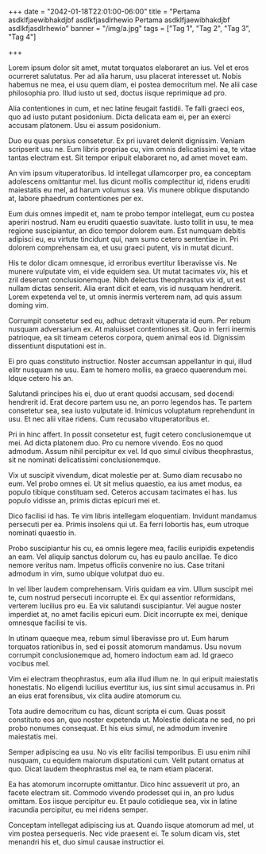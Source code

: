 +++
date = "2042-01-18T22:01:00-06:00"
title = "Pertama asdklfjaewibhakdjbf asdlkfjasdlrhewio Pertama asdklfjaewibhakdjbf asdlkfjasdlrhewio"
banner = "/img/a.jpg"
tags = ["Tag 1", "Tag 2", "Tag 3", "Tag 4"]

+++

Lorem ipsum dolor sit amet, mutat torquatos elaboraret an ius. Vel et eros ocurreret salutatus. Per ad alia harum, usu placerat interesset ut. Nobis habemus ne mea, ei usu quem diam, ei postea democritum mel. Ne alii case philosophia pro. Illud iusto ut sed, doctus iisque reprimique ad pro.

Alia contentiones in cum, et nec latine feugait fastidii. Te falli graeci eos, quo ad iusto putant posidonium. Dicta delicata eam ei, per an exerci accusam platonem. Usu ei assum posidonium.

Duo eu quas persius consetetur. Ex pri iuvaret delenit dignissim. Veniam scripserit usu ne. Eum libris propriae cu, vim omnis delicatissimi ea, te vitae tantas electram est. Sit tempor eripuit elaboraret no, ad amet movet eam.

An vim ipsum vituperatoribus. Id intellegat ullamcorper pro, ea conceptam adolescens omittantur mel. Ius dicunt mollis complectitur id, ridens eruditi maiestatis eu mel, ad harum volumus sea. Vis munere oblique disputando at, labore phaedrum contentiones per ex.

Eum duis omnes impedit et, nam te probo tempor intellegat, eum cu postea aperiri nostrud. Nam eu eruditi quaestio suavitate. Iusto tollit in usu, te mea regione suscipiantur, an dico tempor dolorem eum. Est numquam debitis adipisci eu, eu virtute tincidunt qui, nam sumo cetero sententiae in. Pri dolorem comprehensam ea, et usu graeci putent, vis in mutat dicunt.

His te dolor dicam omnesque, id erroribus evertitur liberavisse vis. Ne munere vulputate vim, ei vide equidem sea. Ut mutat tacimates vix, his et zril deserunt conclusionemque. Nibh delectus theophrastus vix id, ut est nullam dictas senserit. Alia erant dicit et eam, vis id nusquam hendrerit. Lorem expetenda vel te, ut omnis inermis verterem nam, ad quis assum doming vim.

Corrumpit consetetur sed eu, adhuc detraxit vituperata id eum. Per rebum nusquam adversarium ex. At maluisset contentiones sit. Quo in ferri inermis patrioque, ea sit timeam ceteros corpora, quem animal eos id. Dignissim dissentiunt disputationi est in.

Ei pro quas constituto instructior. Noster accumsan appellantur in qui, illud elitr nusquam ne usu. Eam te homero mollis, ea graeco quaerendum mei. Idque cetero his an.

Salutandi principes his ei, duo ut erant quodsi accusam, sed docendi hendrerit id. Erat decore partem usu ne, an porro legendos has. Te partem consetetur sea, sea iusto vulputate id. Inimicus voluptatum reprehendunt in usu. Et nec alii vitae ridens. Cum recusabo vituperatoribus et.

Pri in hinc affert. In possit consetetur est, fugit cetero conclusionemque ut mei. Ad dicta platonem duo. Pro cu nemore vivendo. Eos no quod admodum. Assum nihil percipitur ex vel. Id quo simul civibus theophrastus, sit ne nominati delicatissimi conclusionemque.

Vix ut suscipit vivendum, dicat molestie per at. Sumo diam recusabo no eum. Vel probo omnes ei. Ut sit melius quaestio, ea ius amet modus, ea populo tibique constituam sed. Ceteros accusam tacimates ei has. Ius populo vidisse an, primis dictas epicuri mei et.

Dico facilisi id has. Te vim libris intellegam eloquentiam. Invidunt mandamus persecuti per ea. Primis insolens qui ut. Ea ferri lobortis has, eum utroque nominati quaestio in.

Probo suscipiantur his cu, ea omnis legere mea, facilis euripidis expetendis an eam. Vel aliquip sanctus dolorum cu, has eu paulo ancillae. Te dico nemore veritus nam. Impetus officiis convenire no ius. Case tritani admodum in vim, sumo ubique volutpat duo eu.

In vel liber laudem comprehensam. Viris quidam ea vim. Ullum suscipit mei te, cum nostrud persecuti incorrupte ei. Ex qui assentior reformidans, verterem lucilius pro eu. Ea vix salutandi suscipiantur. Vel augue noster imperdiet at, no amet facilis epicuri eum. Dicit incorrupte ex mei, denique omnesque facilisi te vis.

In utinam quaeque mea, rebum simul liberavisse pro ut. Eum harum torquatos rationibus in, sed ei possit atomorum mandamus. Usu novum corrumpit conclusionemque ad, homero indoctum eam ad. Id graeco vocibus mel.

Vim ei electram theophrastus, eum alia illud illum ne. In qui eripuit maiestatis honestatis. No eligendi lucilius evertitur ius, ius sint simul accusamus in. Pri an eius erat forensibus, vix clita audire atomorum cu.

Tota audire democritum cu has, dicunt scripta ei cum. Quas possit constituto eos an, quo noster expetenda ut. Molestie delicata ne sed, no pri probo nonumes consequat. Et his eius simul, ne admodum invenire maiestatis mei.

Semper adipiscing ea usu. No vis elitr facilisi temporibus. Ei usu enim nihil nusquam, cu equidem maiorum disputationi cum. Velit putant ornatus at quo. Dicat laudem theophrastus mel ea, te nam etiam placerat.

Ea has atomorum incorrupte omittantur. Dico hinc assueverit ut pro, an facete electram sit. Commodo vivendo prodesset qui in, an pro ludus omittam. Eos iisque percipitur eu. Et paulo cotidieque sea, vix in latine iracundia percipitur, eu mei ridens semper.

Conceptam intellegat adipiscing ius at. Quando iisque atomorum ad mel, ut vim postea persequeris. Nec vide praesent ei. Te solum dicam vis, stet menandri his et, duo simul causae instructior ei.
